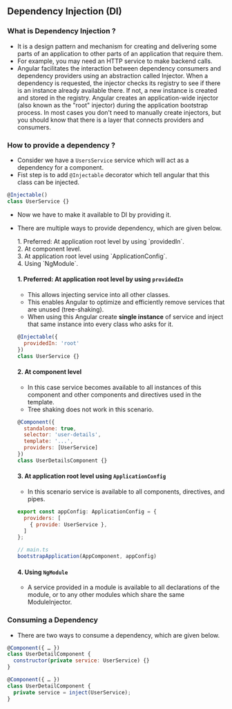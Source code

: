 ## Dependency Injection (DI)
### What is Dependency Injection ?
* It is a design pattern and mechanism for creating and delivering some parts of an application to other parts of an application that require them.
* For example, you may need an HTTP service to make backend calls.
* Angular facilitates the interaction between dependency consumers and dependency providers using an abstraction called Injector. When a dependency is requested, the injector checks its registry to see if there is an instance already available there. If not, a new instance is created and stored in the registry. Angular creates an application-wide injector (also known as the "root" injector) during the application bootstrap process. In most cases you don't need to manually create injectors, but you should know that there is a layer that connects providers and consumers.


### How to provide a dependency ?
* Consider we have a `UsersService` service which will act as a dependency for a component.
* Fist step is to add `@Injectable` decorator which tell angular that this class can be injected.

```js
@Injectable()
class UserService {}
```
* Now we have to make it available to DI by providing it.
* There are multiple ways to provide dependency, which are given below.
  <ol></ol>
  1. Preferred: At application root level by using `providedIn`. <br/>
  2. At component level.<br/>
  3. At application root level using `ApplicationConfig`.<br/>
  4. Using `NgModule`.<br/>
 
  #### 1. Preferred: At application root level by using `providedIn`
  * This allows injecting service into all other classes.
  * This enables Angular to optimize and efficiently remove services that are unused (tree-shaking).
  * When using this Angular create **single instance** of service and inject that same instance into every class who asks for it. <br/>

  ```js
  @Injectable({
    providedIn: 'root'
  })
  class UserService {}
  ```
  #### 2. At component level
  * In this case service becomes available to all instances of this component and other components and directives used in the template.
  * Tree shaking does not work in this scenario.
 
  ```js
  @Component({
    standalone: true,
    selector: 'user-details',
    template: '...',
    providers: [UserService]
  })
  class UserDetailsComponent {}
  ```

  #### 3. At application root level using `ApplicationConfig`
  * In this scenario service is available to all components, directives, and pipes.
    

  ```js
  export const appConfig: ApplicationConfig = {
    providers: [
      { provide: UserService },
    ]
  };
  ```

  ```js
  // main.ts
  bootstrapApplication(AppComponent, appConfig)
  ```

  #### 4. Using `NgModule`
  * A service provided in a module is available to all declarations of the module, or to any other modules which share the same ModuleInjector.

### Consuming a Dependency
* There are two ways to consume a dependency, which are given below.

```js
@Component({ … })
class UserDetailComponent {
  constructor(private service: UserService) {}
}
```

```js
@Component({ … })
class UserDetailComponent {
  private service = inject(UserService);
}
```
